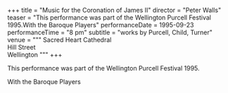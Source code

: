 +++
title = "Music for the Coronation of James II"
director = "Peter Walls"
teaser = "This performance was part of the Wellington Purcell Festival 1995.With the Baroque Players"
performanceDate = 1995-09-23
performanceTime = "8 pm"
subtitle = "works by Purcell, Child, Turner"
venue = """
Sacred Heart Cathedral  
Hill Street  
Wellington
"""
+++

This performance was part of the Wellington Purcell Festival 1995.


With the Baroque Players
